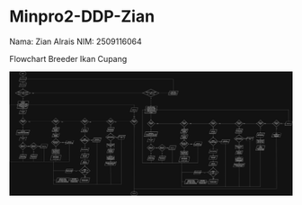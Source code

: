 # Minpro2-DDP-Zian
Nama: Zian Alrais 
NIM: 2509116064

Flowchart Breeder Ikan Cupang

![img alt](https://github.com/zianalr/Minpro2-DDP-Zian/blob/e3d4d25b7a91fb2c6681baadaf112d81c3a8628b/Minpro2ddp.jpg)
